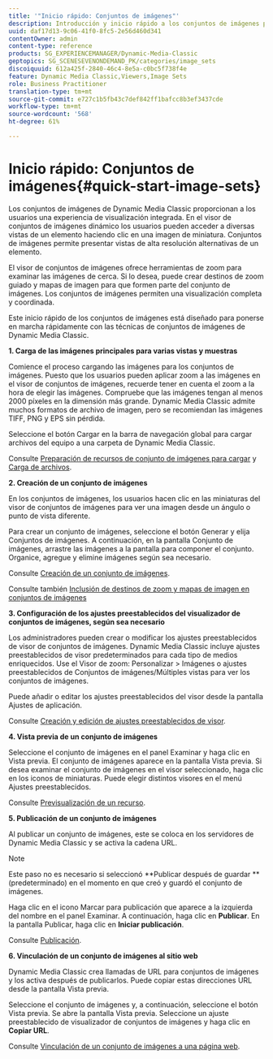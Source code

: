 ```yaml
---
title: '"Inicio rápido: Conjuntos de imágenes"'
description: Introducción y inicio rápido a los conjuntos de imágenes para ayudarle a poner en marcha rápidamente las técnicas de conjuntos de imágenes.
uuid: daf17d13-9c06-41f0-8fc5-2e56d460d341
contentOwner: admin
content-type: reference
products: SG_EXPERIENCEMANAGER/Dynamic-Media-Classic
geptopics: SG_SCENESEVENONDEMAND_PK/categories/image_sets
discoiquuid: 612a425f-2840-46c4-8e5a-c0bc5f738f4e
feature: Dynamic Media Classic,Viewers,Image Sets
role: Business Practitioner
translation-type: tm+mt
source-git-commit: e727c1b5fb43c7def842ff1bafcc8b3ef3437cde
workflow-type: tm+mt
source-wordcount: '568'
ht-degree: 61%

---
```



# Inicio rápido: Conjuntos de imágenes{#quick-start-image-sets}

Los conjuntos de imágenes de Dynamic Media Classic proporcionan a los usuarios una experiencia de visualización integrada. En el visor de conjuntos de imágenes dinámico los usuarios pueden acceder a diversas vistas de un elemento haciendo clic en una imagen de miniatura. Conjuntos de imágenes permite presentar vistas de alta resolución alternativas de un elemento.

El visor de conjuntos de imágenes ofrece herramientas de zoom para examinar las imágenes de cerca. Si lo desea, puede crear destinos de zoom guiado y mapas de imagen para que formen parte del conjunto de imágenes. Los conjuntos de imágenes permiten una visualización completa y coordinada.

Este inicio rápido de los conjuntos de imágenes está diseñado para ponerse en marcha rápidamente con las técnicas de conjuntos de imágenes de Dynamic Media Classic.

**1. Carga de las imágenes principales para varias vistas y muestras**

Comience el proceso cargando las imágenes para los conjuntos de imágenes. Puesto que los usuarios pueden aplicar zoom a las imágenes en el visor de conjuntos de imágenes, recuerde tener en cuenta el zoom a la hora de elegir las imágenes. Compruebe que las imágenes tengan al menos 2000 píxeles en la dimensión más grande. Dynamic Media Classic admite muchos formatos de archivo de imagen, pero se recomiendan las imágenes TIFF, PNG y EPS sin pérdida.

Seleccione el botón Cargar en la barra de navegación global para cargar archivos del equipo a una carpeta de Dynamic Media Classic.

Consulte [Preparación de recursos de conjunto de imágenes para cargar](preparing-image-set-assets-upload.md#preparing-image-set-assets-for-upload) y [Carga de archivos](uploading-files.md#uploading-your-files).

**2. Creación de un conjunto de imágenes**

En los conjuntos de imágenes, los usuarios hacen clic en las miniaturas del visor de conjuntos de imágenes para ver una imagen desde un ángulo o punto de vista diferente.

Para crear un conjunto de imágenes, seleccione el botón Generar y elija Conjuntos de imágenes. A continuación, en la pantalla Conjunto de imágenes, arrastre las imágenes a la pantalla para componer el conjunto. Organice, agregue y elimine imágenes según sea necesario.

Consulte [Creación de un conjunto de imágenes](creating-image-set.md#creating-an-image-set).

Consulte también [Inclusión de destinos de zoom y mapas de imagen en conjuntos de imágenes](including-zoom-targets-image-maps.md#including-zoom-targets-and-image-maps-in-image-sets)

**3. Configuración de los ajustes preestablecidos del visualizador de conjuntos de imágenes, según sea necesario**

Los administradores pueden crear o modificar los ajustes preestablecidos de visor de conjuntos de imágenes. Dynamic Media Classic incluye ajustes preestablecidos de visor predeterminados para cada tipo de medios enriquecidos. Use el Visor de zoom: Personalizar > Imágenes o ajustes preestablecidos de Conjuntos de imágenes/Múltiples vistas para ver los conjuntos de imágenes.

Puede añadir o editar los ajustes preestablecidos del visor desde la pantalla Ajustes de aplicación.

Consulte [Creación y edición de ajustes preestablecidos de visor](application-setup.md#adding-and-editing-viewer-presets).

**4. Vista previa de un conjunto de imágenes**

Seleccione el conjunto de imágenes en el panel Examinar y haga clic en Vista previa. El conjunto de imágenes aparece en la pantalla Vista previa. Si desea examinar el conjunto de imágenes en el visor seleccionado, haga clic en los iconos de miniaturas. Puede elegir distintos visores en el menú Ajustes preestablecidos.

Consulte [Previsualización de un recurso](previewing-asset.md#previewing-an-asset).

**5. Publicación de un conjunto de imágenes**

Al publicar un conjunto de imágenes, este se coloca en los servidores de Dynamic Media Classic y se activa la cadena URL.

>[!NOTE]
>
>Este paso no es necesario si seleccionó **Publicar después de guardar **(predeterminado) en el momento en que creó y guardó el conjunto de imágenes.

Haga clic en el icono Marcar para publicación que aparece a la izquierda del nombre en el panel Examinar. A continuación, haga clic en **Publicar**. En la pantalla Publicar, haga clic en **Iniciar publicación**.

Consulte [Publicación](publishing-files.md#publishing-files).

**6. Vinculación de un conjunto de imágenes al sitio web**

Dynamic Media Classic crea llamadas de URL para conjuntos de imágenes y los activa después de publicarlos. Puede copiar estas direcciones URL desde la pantalla Vista previa.

Seleccione el conjunto de imágenes y, a continuación, seleccione el botón Vista previa. Se abre la pantalla Vista previa. Seleccione un ajuste preestablecido de visualizador de conjuntos de imágenes y haga clic en **Copiar URL**.

Consulte [Vinculación de un conjunto de imágenes a una página web](linking-image-set-web-page.md#linking-an-image-set-to-a-web-page).
